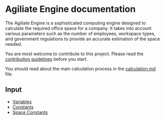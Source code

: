 # Agiliate Engine documentation

The Agiliate Engine is a sophisticated computing engine designed to calculate the required office space for a company. It takes into account various parameters such as the number of employees, workspace types, and government regulations to provide an accurate estimation of the space needed.

You are most welcome to contribute to this project. Please read the [contribution guidelines](./CONTRIBUTING.md) before you start.

You should read about the main calculation process in the [calculation.md](./calculation.md) file.

## Input
- [Variables](./variables.md)
- [Constants](./constants.md)
- [Space Constants](./space_constants.md)
